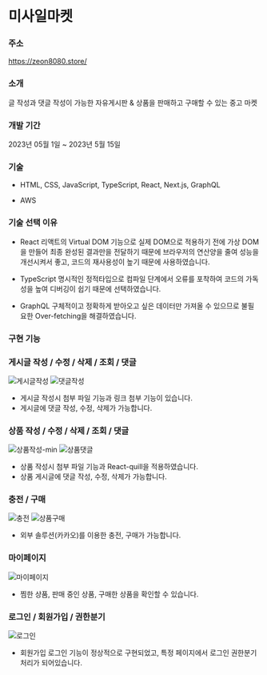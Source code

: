 
# 미사일마켓 

### 주소
https://zeon8080.store/

### 소개
글 작성과 댓글 작성이 가능한 자유게시판 & 상품을 판매하고 구매할 수 있는 중고 마켓

### 개발 기간
2023년 05월 1일 ~ 2023년 5월 15일

### 기술

- HTML, CSS, JavaScript, TypeScript, React, Next.js, GraphQL

- AWS

### 기술 선택 이유

- React
  리액트의 Virtual DOM 기능으로 실제 DOM으로 적용하기 전에 가상 DOM을 만들어 최종 완성된 결과만을 전달하기 때문에 브라우저의 연산양을 줄여 성능을 개선시켜서 좋고, 코드의 재사용성이 높기 때문에 사용하였습니다.

- TypeScript
  명시적인 정적타입으로 컴파일 단계에서 오류를 포착하여 코드의 가독성을 높여 디버깅이 쉽기 때문에 선택하였습니다.

- GraphQL
  구체적이고 정확하게 받아오고 싶은 데이터만 가져올 수 있으므로 불필요한 Over-fetching을 해결하였습니다.

### 구현 기능

### 게시글 작성 / 수정 / 삭제 / 조회 / 댓글

![게시글작성](https://github.com/zeon8080/missileMarket/assets/119851517/3c632103-1d46-4367-aab7-714cee77ac8e)
![댓글작성](https://github.com/zeon8080/missileMarket/assets/119851517/4674d920-5bc3-464b-98b2-4e6eef1934bf)

- 게시글 작성시 첨부 파일 기능과 링크 첨부 기능이 있습니다.
- 게시글에 댓글 작성, 수정, 삭제가 가능합니다.

### 상품 작성 / 수정 / 삭제 / 조회 / 댓글

![상품작성-min](https://github.com/zeon8080/missileMarket/assets/119851517/3406efa7-5d2a-49b1-aa4e-7428f61c761e)
![상품댓글](https://github.com/zeon8080/missileMarket/assets/119851517/09d68e96-5aa0-444f-a4c8-4bbde7a20dcf)

- 상품 작성시 첨부 파일 기능과 React-quill을 적용하였습니다.
- 상품 게시글에 댓글 작성, 수정, 삭제가 가능합니다.
 
### 충전 / 구매

![충전](https://github.com/zeon8080/missileMarket/assets/119851517/433e188b-8aeb-4ee7-8617-de9d4b10f111)
![상품구매](https://github.com/zeon8080/missileMarket/assets/119851517/cf77bf08-c895-48a7-b6a1-3e30a17eb1b5)

- 외부 솔루션(카카오)를 이용한 충전, 구매가 가능합니다.

### 마이페이지

![마이페이지](https://github.com/zeon8080/missileMarket/assets/119851517/b67c8487-ac67-4853-9217-60de753b0a10)

- 찜한 상품, 판매 중인 상품, 구매한 상품을 확인할 수 있습니다.

### 로그인 / 회원가입 / 권한분기

![로그인](https://github.com/zeon8080/missileMarket/assets/119851517/6f0c198f-71c1-441e-9574-0ac54e24ea61)

- 회원가입 로그인 기능이 정상적으로 구현되었고, 특정 페이지에서 로그인 권한분기 처리가 되어있습니다.


